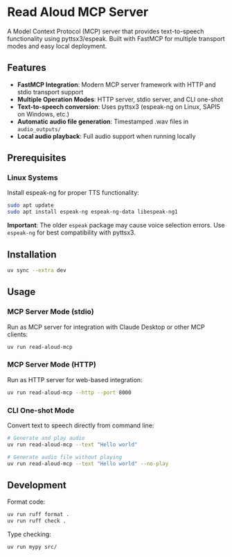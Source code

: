 # Read Aloud MCP Server

A Model Context Protocol (MCP) server that provides text-to-speech functionality using pyttsx3/espeak. Built with FastMCP for multiple transport modes and easy local deployment.

## Features

- **FastMCP Integration**: Modern MCP server framework with HTTP and stdio transport support
- **Multiple Operation Modes**: HTTP server, stdio server, and CLI one-shot
- **Text-to-speech conversion**: Uses pyttsx3 (espeak-ng on Linux, SAPI5 on Windows, etc.)
- **Automatic audio file generation**: Timestamped .wav files in `audio_outputs/`
- **Local audio playback**: Full audio support when running locally

## Prerequisites

### Linux Systems

Install espeak-ng for proper TTS functionality:

```bash
sudo apt update
sudo apt install espeak-ng espeak-ng-data libespeak-ng1
```

**Important**: The older `espeak` package may cause voice selection errors. Use `espeak-ng` for best compatibility with pyttsx3.

## Installation

```bash
uv sync --extra dev
```

## Usage

### MCP Server Mode (stdio)

Run as MCP server for integration with Claude Desktop or other MCP clients:

```bash
uv run read-aloud-mcp
```

### MCP Server Mode (HTTP)

Run as HTTP server for web-based integration:

```bash
uv run read-aloud-mcp --http --port 8000
```

### CLI One-shot Mode

Convert text to speech directly from command line:

```bash
# Generate and play audio
uv run read-aloud-mcp --text "Hello world"

# Generate audio file without playing
uv run read-aloud-mcp --text "Hello world" --no-play
```

## Development

Format code:
```bash
uv run ruff format .
uv run ruff check .
```

Type checking:
```bash
uv run mypy src/
```
